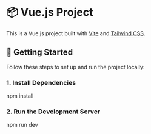 # 📦 Vue.js Project

This is a Vue.js project built with [Vite](https://vitejs.dev/) and [Tailwind CSS](https://tailwindcss.com/).

## 🚀 Getting Started

Follow these steps to set up and run the project locally:

### 1. Install Dependencies
npm install

### 2. Run the Development Server
npm run dev


